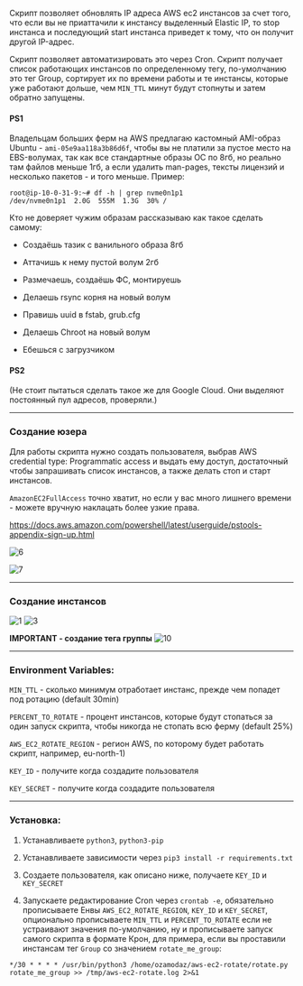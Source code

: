 Скрипт позволяет обновлять IP адреса AWS ec2 инстансов за счет того, что если вы не приаттачили к инстансу выделенный Elastic IP, то stop инстанса и последующий start инстанса приведет к тому, что он получит другой IP-адрес.

Скрипт позволяет автоматизировать это через Cron. Скрипт получает список работающих инстансов по определенному тегу, по-умолчанию это тег Group, сортирует их по времени работы и те инстансы, которые уже работают дольше, чем `MIN_TTL` минут будут стопнуты и затем обратно запущены.

#### PS1
Владельцам больших ферм на AWS предлагаю кастомный AMI-образ Ubuntu - `ami-05e9aa118a3b86d6f`, чтобы вы не платили за пустое место на EBS-волумах, так как все стандартные образы ОС по 8гб, но реально там файлов меньше 1гб, а если удалить man-pages, тексты лицензий и несколько пакетов - и того меньше. Пример:
```
root@ip-10-0-31-9:~# df -h | grep nvme0n1p1
/dev/nvme0n1p1  2.0G  555M  1.3G  30% /
```
Кто не доверяет чужим образам рассказываю как такое сделать самому:

* Создаёшь тазик с ванильного образа 8гб

* Аттачишь к нему пустой волум 2гб

* Размечаешь, создаёшь ФС, монтируешь

* Делаешь rsync корня на новый волум

* Правишь uuid в fstab, grub.cfg

* Делаешь Chroot на новый волум

* Ебешься с загрузчиком

#### PS2
(Не стоит пытаться сделать такое же для Google Cloud. Они выделяют постоянный пул адресов, проверяли.)

---
### Создание юзера
Для работы скрипта нужно создать пользователя, выбрав AWS credential type: Programmatic access и выдать ему доступ, достаточный чтобы запрашивать список инстансов, а также делать стоп и старт инстансов. 

`AmazonEC2FullAccess` точно хватит, но если у вас много лишнего времени - можете вручную наклацать более узкие права.

https://docs.aws.amazon.com/powershell/latest/userguide/pstools-appendix-sign-up.html

![6](https://user-images.githubusercontent.com/66549992/156938806-df8da283-7291-402c-9137-84b459e458cd.png)

![7](https://user-images.githubusercontent.com/66549992/156938881-171d6267-e9f5-416e-922b-ae4b732fd4ce.png)

---
### Создание инстансов

![1](https://user-images.githubusercontent.com/66549992/156938968-735d206c-c1d7-4a09-a806-0018e35aaa35.png)
![3](https://user-images.githubusercontent.com/66549992/156938972-27b225c0-1aae-43b5-b501-c0bf38bce36a.png)

**IMPORTANT - создание тега группы**
![10](https://user-images.githubusercontent.com/66549992/156938979-93da6f73-b4fe-4d7e-bc3c-0fe07e611d8c.png)


---

### Environment Variables:

`MIN_TTL` - сколько минимум отработает инстанс, прежде чем попадет под ротацию (default 30min)

`PERCENT_TO_ROTATE` - процент инстансов, которые будут стопаться за один запуск скрипта, чтобы никогда не стопать всю ферму (default 25%)

`AWS_EC2_ROTATE_REGION` - регион AWS, по которому будет работать скрипт, например, eu-north-1)

`KEY_ID` - получите когда создадите пользователя

`KEY_SECRET` - получите когда создадите пользователя

---

### Установка:

1) Устанавливаете `python3`, `python3-pip`

2) Устанавливаете зависимости через `pip3 install -r requirements.txt`

3) Создаете пользователя, как описано ниже, получаете `KEY_ID` и `KEY_SECRET`

4) Запускаете редактирование Cron через `crontab -e`, обязательно прописываете Енвы `AWS_EC2_ROTATE_REGION`, `KEY_ID` и `KEY_SECRET`, опционально прописываете `MIN_TTL` и `PERCENT_TO_ROTATE` если не устраивают значения по-умолчанию, ну и прописываете запуск самого скрипта в формате Крон, для примера, если вы проставили инстансам тег `Group` со значением `rotate_me_group`:

`*/30 * * * * /usr/bin/python3 /home/ozamodaz/aws-ec2-rotate/rotate.py rotate_me_group >> /tmp/aws-ec2-rotate.log 2>&1`
